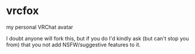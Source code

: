 # vrcfox

my personal VRChat avatar

I doubt anyone will fork this, but if you do I'd kindly ask (but can't stop you from) that you not add NSFW/suggestive features to it. 
